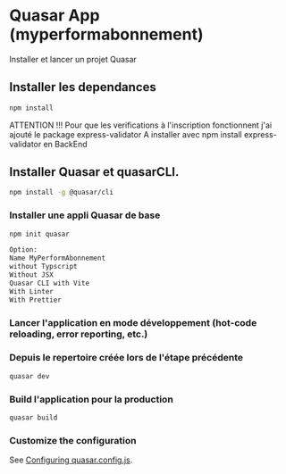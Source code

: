 # Quasar App (myperformabonnement)

Installer et lancer un projet Quasar


## Installer les dependances
```bash
npm install
```
ATTENTION !!! Pour que les verifications à l'inscription fonctionnent j'ai ajouté le package express-validator
A installer avec npm install express-validator en BackEnd

## Installer Quasar et quasarCLI.
```bash
npm install -g @quasar/cli
```


### Installer une appli Quasar de base
```bash
npm init quasar

Option: 
Name MyPerformAbonnement
without Typscript
Without JSX
Quasar CLI with Vite
With Linter
With Prettier
```


### Lancer l'application en mode développement (hot-code reloading, error reporting, etc.)
### Depuis le repertoire créée lors de l'étape précédente
```bash
quasar dev
```





### Build l'application pour la production
```bash
quasar build
```


### Customize the configuration
See [Configuring quasar.config.js](https://v2.quasar.dev/quasar-cli-vite/quasar-config-js).
